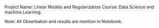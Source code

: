 Project Name:  Linear Models and Regularization
Course: Data Science and machine Learning.

Note: All Obserbation and results are mention in Notebook.
